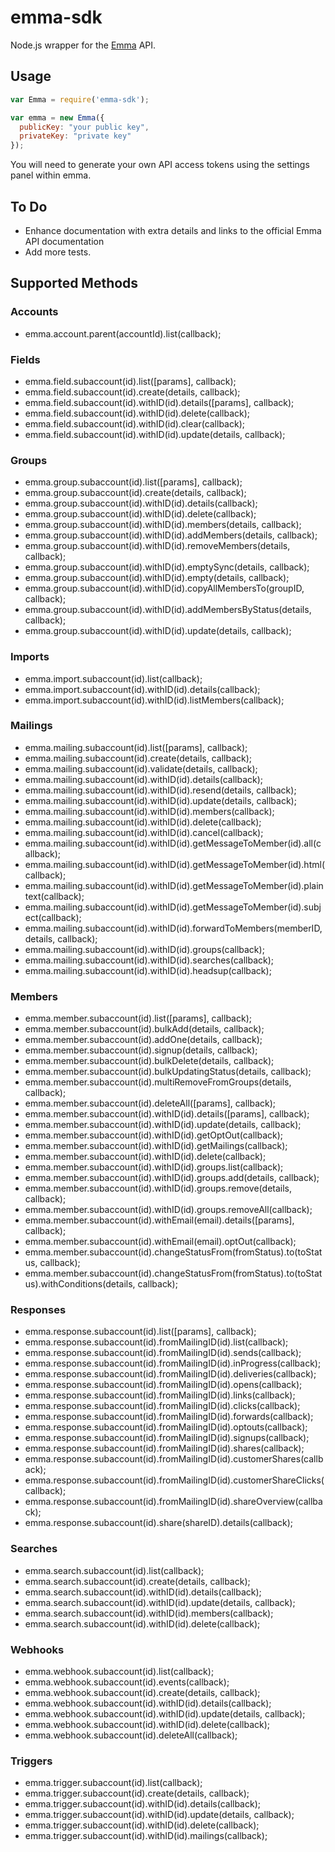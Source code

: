 # emma-sdk

Node.js wrapper for the [Emma](http://myemma.com/) API.

## Usage

```js
var Emma = require('emma-sdk');

var emma = new Emma({
  publicKey: "your public key",
  privateKey: "private key"
});
```

You will need to generate your own API access tokens using the settings panel within emma.

## To Do

* Enhance documentation with extra details and links to the official Emma API documentation
* Add more tests.

## Supported Methods

### Accounts

* emma.account.parent(accountId).list(callback);

### Fields

* emma.field.subaccount(id).list([params], callback);
* emma.field.subaccount(id).create(details, callback);
* emma.field.subaccount(id).withID(id).details([params], callback);
* emma.field.subaccount(id).withID(id).delete(callback);
* emma.field.subaccount(id).withID(id).clear(callback);
* emma.field.subaccount(id).withID(id).update(details, callback);

### Groups

* emma.group.subaccount(id).list([params], callback);
* emma.group.subaccount(id).create(details, callback);
* emma.group.subaccount(id).withID(id).details(callback);
* emma.group.subaccount(id).withID(id).delete(callback);
* emma.group.subaccount(id).withID(id).members(details, callback);
* emma.group.subaccount(id).withID(id).addMembers(details, callback);
* emma.group.subaccount(id).withID(id).removeMembers(details, callback);
* emma.group.subaccount(id).withID(id).emptySync(details, callback);
* emma.group.subaccount(id).withID(id).empty(details, callback);
* emma.group.subaccount(id).withID(id).copyAllMembersTo(groupID, callback);
* emma.group.subaccount(id).withID(id).addMembersByStatus(details, callback);
* emma.group.subaccount(id).withID(id).update(details, callback);

### Imports

* emma.import.subaccount(id).list(callback);
* emma.import.subaccount(id).withID(id).details(callback);
* emma.import.subaccount(id).withID(id).listMembers(callback);

### Mailings

* emma.mailing.subaccount(id).list([params], callback);
* emma.mailing.subaccount(id).create(details, callback);
* emma.mailing.subaccount(id).validate(details, callback);
* emma.mailing.subaccount(id).withID(id).details(callback);
* emma.mailing.subaccount(id).withID(id).resend(details, callback);
* emma.mailing.subaccount(id).withID(id).update(details, callback);
* emma.mailing.subaccount(id).withID(id).members(callback);
* emma.mailing.subaccount(id).withID(id).delete(callback);
* emma.mailing.subaccount(id).withID(id).cancel(callback);
* emma.mailing.subaccount(id).withID(id).getMessageToMember(id).all(callback);
* emma.mailing.subaccount(id).withID(id).getMessageToMember(id).html(callback);
* emma.mailing.subaccount(id).withID(id).getMessageToMember(id).plaintext(callback);
* emma.mailing.subaccount(id).withID(id).getMessageToMember(id).subject(callback);
* emma.mailing.subaccount(id).withID(id).forwardToMembers(memberID, details, callback);
* emma.mailing.subaccount(id).withID(id).groups(callback);
* emma.mailing.subaccount(id).withID(id).searches(callback);
* emma.mailing.subaccount(id).withID(id).headsup(callback);

### Members

* emma.member.subaccount(id).list([params], callback);
* emma.member.subaccount(id).bulkAdd(details, callback);
* emma.member.subaccount(id).addOne(details, callback);
* emma.member.subaccount(id).signup(details, callback);
* emma.member.subaccount(id).bulkDelete(details, callback);
* emma.member.subaccount(id).bulkUpdatingStatus(details, callback);
* emma.member.subaccount(id).multiRemoveFromGroups(details, callback);
* emma.member.subaccount(id).deleteAll([params], callback);
* emma.member.subaccount(id).withID(id).details([params], callback);
* emma.member.subaccount(id).withID(id).update(details, callback);
* emma.member.subaccount(id).withID(id).getOptOut(callback);
* emma.member.subaccount(id).withID(id).getMailings(callback);
* emma.member.subaccount(id).withID(id).delete(callback);
* emma.member.subaccount(id).withID(id).groups.list(callback);
* emma.member.subaccount(id).withID(id).groups.add(details, callback);
* emma.member.subaccount(id).withID(id).groups.remove(details, callback);
* emma.member.subaccount(id).withID(id).groups.removeAll(callback);
* emma.member.subaccount(id).withEmail(email).details([params], callback);
* emma.member.subaccount(id).withEmail(email).optOut(callback);
* emma.member.subaccount(id).changeStatusFrom(fromStatus).to(toStatus, callback);
* emma.member.subaccount(id).changeStatusFrom(fromStatus).to(toStatus).withConditions(details, callback);

### Responses

* emma.response.subaccount(id).list([params], callback);
* emma.response.subaccount(id).fromMailingID(id).list(callback);
* emma.response.subaccount(id).fromMailingID(id).sends(callback);
* emma.response.subaccount(id).fromMailingID(id).inProgress(callback);
* emma.response.subaccount(id).fromMailingID(id).deliveries(callback);
* emma.response.subaccount(id).fromMailingID(id).opens(callback);
* emma.response.subaccount(id).fromMailingID(id).links(callback);
* emma.response.subaccount(id).fromMailingID(id).clicks(callback);
* emma.response.subaccount(id).fromMailingID(id).forwards(callback);
* emma.response.subaccount(id).fromMailingID(id).optouts(callback);
* emma.response.subaccount(id).fromMailingID(id).signups(callback);
* emma.response.subaccount(id).fromMailingID(id).shares(callback);
* emma.response.subaccount(id).fromMailingID(id).customerShares(callback);
* emma.response.subaccount(id).fromMailingID(id).customerShareClicks(callback);
* emma.response.subaccount(id).fromMailingID(id).shareOverview(callback);
* emma.response.subaccount(id).share(shareID).details(callback);

### Searches

* emma.search.subaccount(id).list(callback);
* emma.search.subaccount(id).create(details, callback);
* emma.search.subaccount(id).withID(id).details(callback);
* emma.search.subaccount(id).withID(id).update(details, callback);
* emma.search.subaccount(id).withID(id).members(callback);
* emma.search.subaccount(id).withID(id).delete(callback);

### Webhooks

* emma.webhook.subaccount(id).list(callback);
* emma.webhook.subaccount(id).events(callback);
* emma.webhook.subaccount(id).create(details, callback);
* emma.webhook.subaccount(id).withID(id).details(callback);
* emma.webhook.subaccount(id).withID(id).update(details, callback);
* emma.webhook.subaccount(id).withID(id).delete(callback);
* emma.webhook.subaccount(id).deleteAll(callback);

### Triggers

* emma.trigger.subaccount(id).list(callback);
* emma.trigger.subaccount(id).create(details, callback);
* emma.trigger.subaccount(id).withID(id).details(callback);
* emma.trigger.subaccount(id).withID(id).update(details, callback);
* emma.trigger.subaccount(id).withID(id).delete(callback);
* emma.trigger.subaccount(id).withID(id).mailings(callback);


